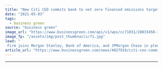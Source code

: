 ```yaml
---
title: "New Citi CEO commits bank to net zero financed emissions target on first day in role"
date: "2021-03-03"
tags: 
  - business green
source: "business green"
image_url: "https://www.businessgreen.com/api/v1/wps/cc71031/28833458-127e-4793-84eb-976dfc28c00c/5/6150844188-31772a28e8-k-185x114.jpg"
image_fp: "/assets/img/post_thumbnails/71.jpg"
lead: "
 Firm joins Morgan Stanley, Bank of America, and JPMorgan Chase in pledging to reduce its operations and activity in line with global climate goals ..."
article_url: "https://www.businessgreen.com/news/4027910/citi-ceo-commits-bank-net-zero-financed-emissions-target-day-role"
---
```


---
